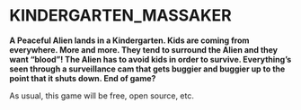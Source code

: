 # KINDERGARTEN_MASSAKER


**A	Peaceful Alien lands in a Kindergarten.
Kids are coming from everywhere. More and more. They tend to surround the Alien and they want “blood”!
The Alien has to avoid kids in order to survive.
Everything’s seen through a surveillance cam that gets buggier and buggier up to the point that it shuts down.
End of game?**

As usual, this game will be free, open source, etc.
